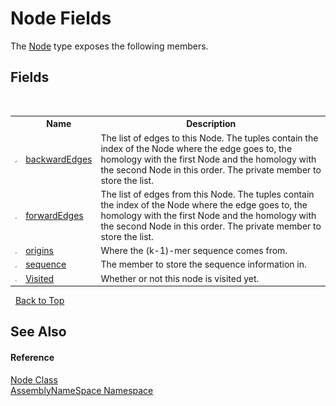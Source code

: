 # Node Fields
 

The <a href="327f29f7-ef35-58ae-f8a5-1d2b1b3bcf7b">Node</a> type exposes the following members.


## Fields
&nbsp;<table><tr><th></th><th>Name</th><th>Description</th></tr><tr><td>![Private field](media/privfield.gif "Private field")</td><td><a href="81e2fa01-8b9e-cdc3-3b69-b0db34c052d7">backwardEdges</a></td><td>
The list of edges to this Node. The tuples contain the index of the Node where the edge goes to, the homology with the first Node and the homology with the second Node in this order. The private member to store the list.</td></tr><tr><td>![Private field](media/privfield.gif "Private field")</td><td><a href="761c43ba-ddba-1469-eb26-40918aa3c32a">forwardEdges</a></td><td>
The list of edges from this Node. The tuples contain the index of the Node where the edge goes to, the homology with the first Node and the homology with the second Node in this order. The private member to store the list.</td></tr><tr><td>![Private field](media/privfield.gif "Private field")</td><td><a href="2196e13d-0f03-b511-d80e-0ab9cad8b3b1">origins</a></td><td>
Where the (k-1)-mer sequence comes from.</td></tr><tr><td>![Private field](media/privfield.gif "Private field")</td><td><a href="05a6d07d-d886-14a6-331f-4a5660737a04">sequence</a></td><td>
The member to store the sequence information in.</td></tr><tr><td>![Public field](media/pubfield.gif "Public field")</td><td><a href="88f2faae-9c3e-10cf-72d8-2b2cf996b9e6">Visited</a></td><td>
Whether or not this node is visited yet.</td></tr></table>&nbsp;
<a href="#node-fields">Back to Top</a>

## See Also


#### Reference
<a href="327f29f7-ef35-58ae-f8a5-1d2b1b3bcf7b">Node Class</a><br /><a href="6bcc80ef-5cfd-db5f-1eb2-7297d1c16397">AssemblyNameSpace Namespace</a><br />